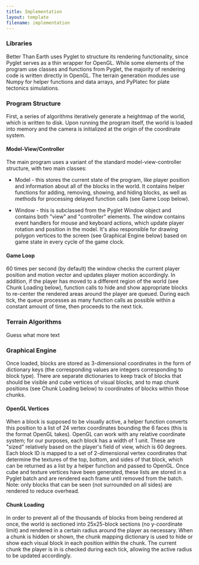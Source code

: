 ```yaml
---
title: Implementation
layout: template
filename: implementation
--- 
```


### Libraries

Better Than Earth uses Pyglet to structure its rendering functionality, since Pyglet serves as a thin wrapper for OpenGL. While some elements of the program use classes and functions from Pyglet, the majority of rendering code is written directly in OpenGL. The terrain generation modules use Numpy for helper functions and data arrays, and PyPlatec for plate tectonics simulations.


### Program Structure

First, a series of algorithms iteratively generate a heightmap of the world, which is written to disk. Upon running the program itself, the world is loaded into memory and the camera is initialized at the origin of the coordinate system. 

#### Model-View/Controller

The main program uses a variant of the standard model-view-controller structure, with two main classes:

* Model - this stores the current state of the program, like player position and information about all of the blocks in the world. It contains helper functions for adding, removing, showing, and hiding blocks, as well as methods for processing delayed function calls (see Game Loop below).

* Window - this is subclassed from the Pyglet Window object and contains both "view" and "controller" elements. The window contains event handlers for mouse and keyboard actions, which update player rotation and position in the model. It's also responsible for drawing polygon vertices to the screen (see Graphical Engine below) based on game state in every cycle of the game clock.

#### Game Loop

60 times per second (by default) the window checks the current player position and motion vector and updates player motion accordingly. In addition, if the player has moved to a different region of the world (see Chunk Loading below), function calls to hide and show appropriate blocks to re-center the rendered areas around the player are queued. During each tick, the queue processes as many function calls as possible within a constant amount of time, then proceeds to the next tick. 


### Terrain Algorithms

Guess what more text


### Graphical Engine

Once loaded, blocks are stored as 3-dimensional coordinates in the form of dictionary keys (the corresponding values are integers corresponding to block type). There are separate dictionaries to keep track of blocks that should be visible and cube vertices of visual blocks, and to map chunk positions (see Chunk Loading below) to coordinates of blocks within those chunks. 

#### OpenGL Vertices

When a block is supposed to be visually active, a helper function converts this position to a list of 24 vertex coordinates bounding the 6 faces (this is the format OpenGL takes). OpenGL can work with any relative coordinate system; for our purposes, each block has a width of 1 unit. These are "sized" relatively based on the player's field of view, which is 60 degrees. Each block ID is mapped to a set of 2-dimensional vertex coordinates that determine the textures of the top, bottom, and sides of that block, which can be returned as a list by a helper function and passed to OpenGL. Once cube and texture vertices have been generated, these lists are stored in a Pyglet batch and are rendered each frame until removed from the batch. Note: only blocks that can be seen (not surrounded on all sides) are rendered to reduce overhead.

#### Chunk Loading

In order to prevent all of the thousands of blocks from being rendered at once, the world is sectioned into 25x25-block sections (no y-coordinate limit) and rendered in a certain radius around the player as necessary. When a chunk is hidden or shown, the chunk mapping dictionary is used to hide or show each visual block in each position within the chunk. The current chunk the player is in is checked during each tick, allowing the active radius to be updated accordingly.
